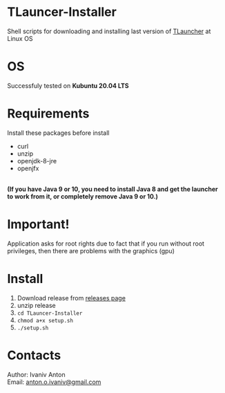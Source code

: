 # TLauncer-Installer
Shell scripts for downloading and installing last version of [TLauncher](https://tlauncher.org/) at Linux OS

# OS
  Successfuly tested on <b>Kubuntu 20.04 LTS</b>

# Requirements
Install these packages before install

- curl
- unzip
- openjdk-8-jre 
- openjfx
<br>
<b>(If you have Java 9 or 10, you need to install Java 8 and get the launcher to work from it,
or completely remove Java 9 or 10.)</b>

# Important!
Application asks for root rights due to fact that if you run without root privileges,
then there are problems with the graphics (gpu)

# Install
 1. Download release from [releases page](https://github.com/Korzinkayablok/TLauncer-Installer/releases/)
 2. unzip release
 3. `cd TLauncer-Installer`<br> 
 4. `chmod a+x setup.sh`<br>
 5. `./setup.sh`<bt>

# Contacts
Author: Ivaniv Anton 
<br>
Email: anton.o.ivaniv@gmail.com
